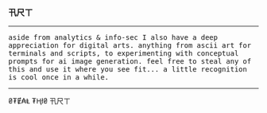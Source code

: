 ### 卂尺ㄒ <br>
<hr noshade>
<tt>aside from analytics & info-sec I also have a deep appreciation for digital arts. anything from ascii art for terminals and scripts, to experimenting with conceptual prompts for ai image generation. feel free to steal any of this and use it where you see fit... a little recognition is cool once in a while.</tt><br>
<hr noshade>
₴₮Ɇ₳Ⱡ ₮Ⱨł₴ 卂尺ㄒ
